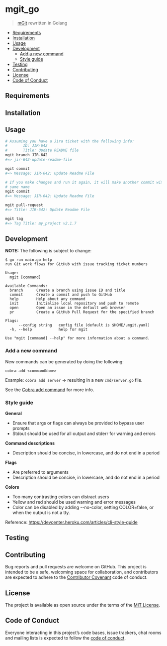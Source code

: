 # mgit_go

> [mGit](https://github.com/greganswer/mgit) rewritten in Golang

- [Requirements](#requirements)
- [Installation](#installation)
- [Usage](#usage)
- [Development](#development)
  - [Add a new command](#add-a-new-command)
  - [Style guide](#style-guide)
- [Testing](#testing)
- [Contributing](#contributing)
- [License](#license)
- [Code of Conduct](#code-of-conduct)

## Requirements

## Installation

## Usage

```bash
# Assuming you have a Jira ticket with the following info:
#       ID: JIR-642
#       Title: Update README file
mgit branch JIR-642
#=> jir-642-update-readme-file

mgit commit
#=> Message: JIR-642: Update Readme File

# If you make changes and run it again, it will make another commit with the
# same name
mgit commit
#=> Message: JIR-642: Update Readme File

mgit pull-request
#=> Title: JIR-642: Update Readme File

mgit tag
#=> Tag Title: my_project v2.1.7
```

## Development

**NOTE:** The following is subject to change:

```
$ go run main.go help
run Git work flows for GitHub with issue tracking ticket numbers

Usage:
  mgit [command]

Available Commands:
  branch      Create a branch using issue ID and title
  commit      Create a commit and push to GitHub
  help        Help about any command
  init        Initialize local repository and push to remote
  open        Open an issue in the default web browser
  pr          Create a GitHub Pull Request for the specified branch

Flags:
      --config string   config file (default is $HOME/.mgit.yaml)
  -h, --help            help for mgit

Use "mgit [command] --help" for more information about a command.
```

### Add a new command

New commands can be generated by doing the following:

    cobra add <commandName>

Example: `cobra add server` -> resulting in a new `cmd/server.go` file.

See the [Cobra add command](https://github.com/spf13/cobra/blob/master/cobra/README.md) for more info.

### Style guide

**General**
- Ensure that args or flags can always be provided to bypass user prompts
- Stdout should be used for all output and stderr for warning and errors

**Command descriptions**
- Description should be concise, in lowercase, and do not end in a period

**Flags**
- Are preferred to arguments
- Description should be concise, in lowercase, and do not end in a period

**Colors**
- Too many contrasting colors can distract users
- Yellow and red should be used warning and error messages
- Color can be disabled by adding --no-color, setting COLOR=false, or when the output is not a tty.

Reference: https://devcenter.heroku.com/articles/cli-style-guide

## Testing

## Contributing

Bug reports and pull requests are welcome on GitHub. This project is intended to be a safe, welcoming space for collaboration, and contributors are expected to adhere to
the [Contributor Covenant](http://contributor-covenant.org) code of conduct.

## License

The project is available as open source under the terms of the
[MIT License](https://opensource.org/licenses/MIT).

## Code of Conduct

Everyone interacting in this project’s code bases, issue trackers, chat rooms and mailing lists is expected to follow the [code of conduct](/CODE_OF_CONDUCT.md).
